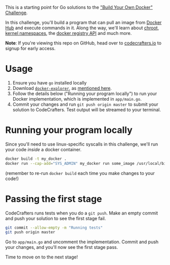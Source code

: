 This is a starting point for Go solutions to the
["Build Your Own Docker" Challenge](https://codecrafters.io/challenges/docker).

In this challenge, you'll build a program that can pull an image from
[Docker Hub](https://hub.docker.com/) and execute commands in it. Along the way,
we'll learn about [chroot](https://en.wikipedia.org/wiki/Chroot),
[kernel namespaces](https://en.wikipedia.org/wiki/Linux_namespaces), the
[docker registry API](https://docs.docker.com/registry/spec/api/) and much more.

**Note**: If you're viewing this repo on GitHub, head over to
[codecrafters.io](https://codecrafters.io) to signup for early access.

# Usage

1. Ensure you have `go` installed locally
1. Download
   [`docker-explorer`](https://github.com/codecrafters-io/docker-explorer), as
   [mentioned here](https://github.com/codecrafters-io/docker-explorer).
1. Follow the details below ("Running your program locally") to run your Docker
   implementation, which is implemented in `app/main.go`.
1. Commit your changes and run `git push origin master` to submit your solution
   to CodeCrafters. Test output will be streamed to your terminal.

# Running your program locally

Since you'll need to use linux-specific syscalls in this challenge, we'll run
your code _inside_ a docker container.

```sh
docker build -t my_docker .
docker run --cap-add="SYS_ADMIN" my_docker run some_image /usr/local/bin/docker-explorer echo hey
```

(remember to re-run `docker build` each time you make changes to your code!)

# Passing the first stage

CodeCrafters runs tests when you do a `git push`. Make an empty commit and push
your solution to see the first stage fail.

```sh
git commit --allow-empty -m "Running tests"
git push origin master
```

Go to `app/main.go` and uncomment the implementation. Commit and push your
changes, and you'll now see the first stage pass.

Time to move on to the next stage!
